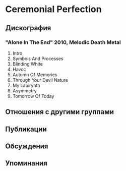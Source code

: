 # Ceremonial Perfection



## Дискография

### "Alone In The End" 2010, Melodic Death Metal

01. Intro
02. Symbols And Processes
03. Blinding White
04. Havoc
05. Autumn Of Memories
06. Through Your Devil Nature
07. My Labirynth
08. Asymmetry
09. Tomorrow Of Today


## Отношения с другими группами


## Публикации


## Обсуждения


## Упоминания

